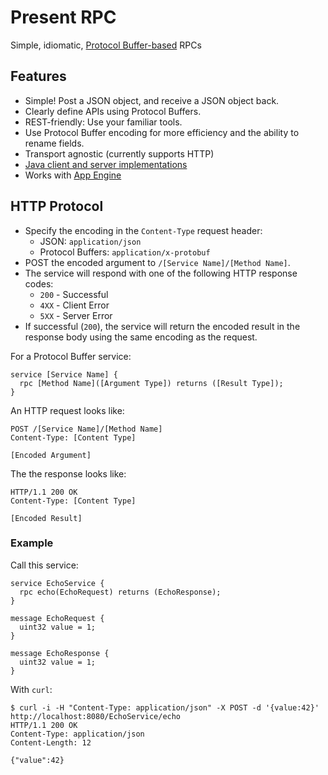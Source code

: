 # Present RPC

Simple, idiomatic, [Protocol Buffer-based](https://developers.google.com/protocol-buffers/docs/proto3) RPCs

## Features

* Simple! Post a JSON object, and receive a JSON object back.
* Clearly define APIs using Protocol Buffers.
* REST-friendly: Use your familiar tools.
* Use Protocol Buffer encoding for more efficiency and the ability to rename fields.
* Transport agnostic (currently supports 
HTTP)
* [Java client and server implementations](https://github.com/presentco/present-rpc/tree/master/java)
* Works with [App Engine](https://cloud.google.com/appengine/docs/java/)

## HTTP Protocol

* Specify the encoding in the `Content-Type` request header: 
  * JSON: `application/json`
  * Protocol Buffers: `application/x-protobuf`
* POST the encoded argument to `/[Service Name]/[Method Name]`. 
* The service will respond with one of the following HTTP response codes:
  * `200` - Successful
  * `4XX` - Client Error
  * `5XX` - Server Error
* If successful (`200`), the service will return the 
encoded result in the response body using the same encoding as the request.

For a Protocol Buffer service:

```
service [Service Name] {
  rpc [Method Name]([Argument Type]) returns ([Result Type]);
}
```

An HTTP request looks like:

```
POST /[Service Name]/[Method Name]
Content-Type: [Content Type]

[Encoded Argument]
```

The the response looks like:

```
HTTP/1.1 200 OK
Content-Type: [Content Type]

[Encoded Result]
```

### Example

Call this service:

```
service EchoService {
  rpc echo(EchoRequest) returns (EchoResponse);
}

message EchoRequest {
  uint32 value = 1;
}

message EchoResponse {
  uint32 value = 1;
}
```

With `curl`:

```
$ curl -i -H "Content-Type: application/json" -X POST -d '{value:42}' http://localhost:8080/EchoService/echo
HTTP/1.1 200 OK
Content-Type: application/json
Content-Length: 12

{"value":42}
```